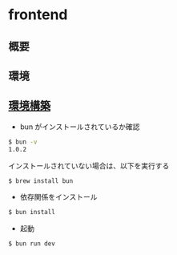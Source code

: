 # frontend

## 概要

## 環境

## [環境構築](https://www.notion.so/389c047f083e4289b4f9ddae4d737386#3305551ed6564d7ab4ef6bb685e78bb0)

- bun がインストールされているか確認

```bash
$ bun -v
1.0.2
```

インストールされていない場合は、以下を実行する

```bash
$ brew install bun
```

- 依存関係をインストール

```bash
$ bun install
```

- 起動

```bash
$ bun run dev
```
